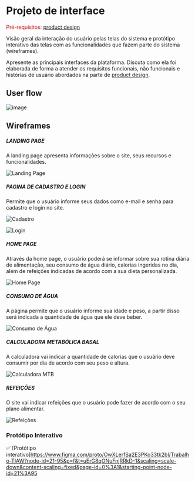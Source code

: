 
# Projeto de interface

<span style="color:red">Pré-requisitos: <a href="03-Product-design.md"> product design</a></span>

 Visão geral da interação do usuário pelas telas do sistema e protótipo interativo das telas com as funcionalidades que fazem parte do sistema (wireframes).

 Apresente as principais interfaces da plataforma. Discuta como ela foi elaborada de forma a atender os requisitos funcionais, não funcionais e histórias de usuário abordados na parte de <a href="03-Product-design.md"> product design</a></span>.

 ## User flow

![image](https://github.com/user-attachments/assets/b5257a37-a2d1-435f-9aa5-62ee4f1fb9c2)


## Wireframes

##### LANDING PAGE

A landing page apresenta informações sobre o site, seus recursos e funcionalidades.

![Landing Page](https://github.com/user-attachments/assets/73a61819-d453-4a4d-b854-03ee81df188e)

##### PAGINA DE CADASTRO E LOGIN

Permite que o usuário informe seus dados como e-mail e senha para cadastro e login no site.

![Cadastro](https://github.com/user-attachments/assets/2ac4139b-c6d1-4939-b6f5-c8d584bb3a86)

![Login](https://github.com/user-attachments/assets/2a4edab1-4191-44bc-8de3-ad41f978fc95)

##### HOME PAGE

Através da home page, o usuário poderá se informar sobre sua rotina diária de alimentação, seu consumo de água diário, calorias ingeridas no dia, além de refeições indicadas de acordo com a sua dieta personalizada.

![Home Page](https://github.com/user-attachments/assets/82deb613-1564-4b92-ac8c-061a263befd1)

##### CONSUMO DE ÁGUA

A página permite que o usuário informe sua idade e peso, a partir disso será indicada a quantidade de água que ele deve beber.

![Consumo de Água](https://github.com/user-attachments/assets/fdcb8ee8-772e-424b-a58b-5722e2f8d949)

##### CALCULADORA METABÓLICA BASAL

A calculadora vai indicar a quantidade de calorias que o usuário deve consumir por dia de acordo com seu peso e altura.

![Calculadora MTB](https://github.com/user-attachments/assets/8c0e2e33-9e1a-467d-b214-dd543d6206a4)

##### REFEIÇÕES

O site vai indicar refeições que o usuário pode fazer de acordo com o seu plano alimentar.

![Refeições](https://github.com/user-attachments/assets/5f02ad90-7e98-4b7a-bb12-c0c574621af5)


### Protótipo Interativo

✅ [Protótipo interativo]https://www.figma.com/proto/OwXLerfSa2E3PKo33tk2bl/Trabalho-TIAW?node-id=21-95&p=f&t=uErG8qONuFnjRRkD-1&scaling=scale-down&content-scaling=fixed&page-id=0%3A1&starting-point-node-id=21%3A95
